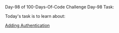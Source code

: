 Day-98 of 100-Days-Of-Code Challenge
Day-98 Task:

Today's task is to learn about:


[Adding Authentication](https://nextjs.org/learn/dashboard-app/adding-authentication)